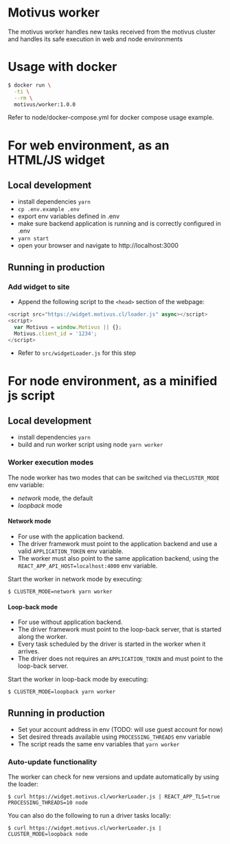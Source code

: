 # Motivus worker
The motivus worker handles new tasks received from the motivus cluster and handles its safe execution in web and node environments

# Usage with docker
```sh
$ docker run \
  -ti \
  --rm \
  motivus/worker:1.0.0
```

Refer to node/docker-compose.yml for docker compose usage example.

# For web environment, as an HTML/JS widget

## Local development
- install dependencies `yarn`
- `cp .env.example .env`
- export env variables defined in .env
- make sure backend application is running and is correctly configured in .env
- `yarn start`
- open your browser and navigate to http://localhost:3000

## Running in production
### Add widget to site
- Append the following script to the `<head>` section of the webpage:
```javascript
<script src="https://widget.motivus.cl/loader.js" async></script>
<script>
  var Motivus = window.Motivus || {};
  Motivus.client_id = '1234';
</script>
```
- Refer to `src/widgetLoader.js` for this step

# For node environment, as a minified js script

## Local development
- install dependencies `yarn`
- build and run worker script using node `yarn worker`

### Worker execution modes
The node worker has two modes that can be switched via the`CLUSTER_MODE` env variable:
- *network* mode, the default
- *loopback* mode

#### Network mode
- For use with the application backend.
- The driver framework must point to the application backend and use a valid `APPLICATION_TOKEN` env variable.
- The worker must also point to the same application backend, using the `REACT_APP_API_HOST=localhost:4000` env variable.

Start the worker in network mode by executing:

`$ CLUSTER_MODE=network yarn worker`

#### Loop-back mode
- For use without application backend.
- The driver framework must point to the loop-back server, that is started along the worker.
- Every task scheduled by the driver is started in the worker when it arrives.
- The driver does not requires an `APPLICATION_TOKEN` and must point to the loop-back server.

Start the worker in loop-back mode by executing:

`$ CLUSTER_MODE=loopback yarn worker`

## Running in production
- Set your account address in env (TODO: will use guest account for now)
- Set desired threads available using `PROCESSING_THREADS` env variable
- The script reads the same env variables that `yarn worker`

### Auto-update functionality
The worker can check for new versions and update automatically by using the loader:

`$ curl https://widget.motivus.cl/workerLoader.js | REACT_APP_TLS=true PROCESSING_THREADS=10 node`

You can also do the following to run a driver tasks locally:

`$ curl https://widget.motivus.cl/workerLoader.js | CLUSTER_MODE=loopback node`
